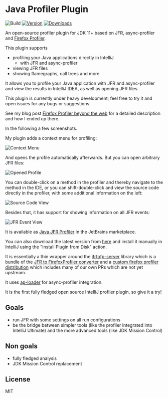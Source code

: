 # Java Profiler Plugin

![Build](https://github.com/parttimenerd/intellij-profiler-plugin/workflows/Build/badge.svg)
[![Version](https://img.shields.io/jetbrains/plugin/v/20937-java-jfr-profiler.svg)](https://plugins.jetbrains.com/plugin/20937-java-jfr-profiler)
[![Downloads](https://img.shields.io/jetbrains/plugin/d/20937-java-jfr-profiler.svg)](https://plugins.jetbrains.com/plugin/20937-java-jfr-profiler)

<!-- Plugin description -->

An open-source profiler plugin for JDK 11+ based on JFR, async-profiler
and [Firefox Profiler](https://github.com/firefox-devtools/profiler).

This plugin supports

- profiling your Java applications directly in IntelliJ
  - with JFR and async-profiler
- viewing JFR files
- showing flamegraphs, call trees and more

It allows you to profile your Java application with JFR and async-profiler and view the results in IntelliJ IDEA,
as well as opening JFR files.

This plugin is currently under heavy development; feel free to try it and open issues for any bugs or suggestions.

<!-- Plugin description end -->

See my blog post [Firefox Profiler beyond the web](https://mostlynerdless.de/blog/2023/01/31/firefox-profiler-beyond-the-web/)
for a detailed description and how I ended up there.

In the following a few screenshots.

My plugin adds a context menu for profiling:

![Context Menu](https://mostlynerdless.de/wp-content/uploads/2023/01/Screenshot-2023-01-27-at-12.31.55-2048x1230.png)

And opens the profile automatically afterwards. But you can open arbitrary JFR files:

![Opened Profile](https://mostlynerdless.de/wp-content/uploads/2023/01/Screenshot-2023-01-27-at-12.32.55-2048x1230.png)

You can double-click on a method in the profiler and thereby navigate to the method in the IDE, or
you can shift-double-click and view the source code directly in the profiler, with some additional
information on the left:

![Source Code View](https://mostlynerdless.de/wp-content/uploads/2023/01/Screenshot-2023-01-27-at-12.34.45-1-2048x1230.png)

Besides that, it has support for showing information on all JFR events:

![JFR Event View](https://mostlynerdless.de/wp-content/uploads/2023/01/Screenshot-2023-01-27-at-12.33.49-2048x1230.png)

It is available as [Java JFR Profiler](https://plugins.jetbrains.com/plugin/20937-java-jfr-profiler)
in the JetBrains marketplace.

You can also download the latest version from
[here](https://github.com/parttimenerd/intellij-profiler-plugin/releases/download/latest/Java.JFR.Profiler-all.jar)
and install it manually in IntelliJ using the "Install Plugin from Disk" action.

It is essentially a thin wrapper around the [jfrtofp-server](https://github.com/parttimenerd/jfrtofp-server) library
which is a bundle of the [JFR to FirefoxProfiler converter](https://github.com/parttimenerd/jfrtofp) and a
[custom firefox profiler distribution](https://github.com/parttimenerd/firefox-profiler/tree/merged)
which includes many of our own PRs which are not yet upstream.

It uses [ap-loader](https://github.com/jvm-profiling-tools/ap-loader) for async-profiler integration.

It is the first fully fledged open source IntelliJ profiler plugin, so give it a try!

## Goals
- run JFR with some settings on all run configurations
- be the bridge between simpler tools (like the profiler integrated into IntelliJ Ultimate) and the more advanced
  tools (like JDK Mission Control)

## Non goals
- fully fledged analysis
- JDK Mission Control replacement

## License
MIT